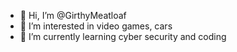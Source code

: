 - 👋 Hi, I’m @GirthyMeatloaf
- 👀 I’m interested in video games, cars
- 🌱 I’m currently learning cyber security and coding

<!---
GirthyMeatloaf/GirthyMeatloaf is a ✨ special ✨ repository because its `README.md` (this file) appears on your GitHub profile.
You can click the Preview link to take a look at your changes.
--->
